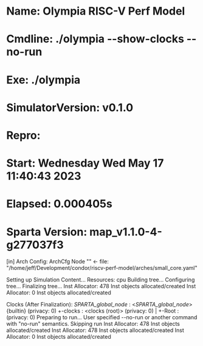 # Name:     Olympia RISC-V Perf Model 
# Cmdline:  ./olympia --show-clocks --no-run
# Exe:      ./olympia
# SimulatorVersion: v0.1.0
# Repro:    
# Start:    Wednesday Wed May 17 11:40:43 2023
# Elapsed:  0.000405s
# Sparta Version: map_v1.1.0-4-g277037f3
  [in] Arch Config: ArchCfg Node "" <- file: "/home/jeff/Development/condor/riscv-perf-model/arches/small_core.yaml"

Setting up Simulation Content...
Resources:
  cpu
Building tree...
Configuring tree...
Finalizing tree...
Inst Allocator: 478 Inst objects allocated/created
Inst Allocator: 0 Inst objects allocated/created

Clocks (After Finalization):
_SPARTA_global_node_ : <_SPARTA_global_node_> {builtin} (privacy: 0)
+-clocks : <clocks (root)> (privacy: 0)
| +-Root : <Clock Root period=1> (privacy: 0)
Preparing to run...
User specified --no-run or another command with "no-run" semantics. Skipping run
Inst Allocator: 478 Inst objects allocated/created
Inst Allocator: 478 Inst objects allocated/created
Inst Allocator: 0 Inst objects allocated/created

